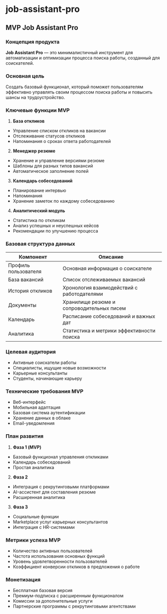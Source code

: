 # job-assistant-pro

## MVP Job Assistant Pro

### Концепция продукта
**Job Assistant Pro** — это минималистичный инструмент для автоматизации и оптимизации процесса поиска работы, созданный для соискателей.

### Основная цель
Создать базовый функционал, который поможет пользователям эффективно управлять своим процессом поиска работы и повысить шансы на трудоустройство.

### Ключевые функции MVP

1. **База откликов**
* Управление списком откликов на вакансии
* Отслеживание статусов откликов
* Напоминания о сроках ответа работодателей

2. **Менеджер резюме**
* Хранение и управление версиями резюме
* Шаблоны для разных типов вакансий
* Автоматическое заполнение полей

3. **Календарь собеседований**
* Планирование интервью
* Напоминания
* Хранение заметок по каждому собеседованию

4. **Аналитический модуль**
* Статистика по откликам
* Анализ успешных и неуспешных кейсов
* Рекомендации по улучшению процесса

### Базовая структура данных

| **Компонент** | **Описание** |
|---------------|--------------|
| Профиль пользователя | Основная информация о соискателе |
| База вакансий | Список отслеживаемых вакансий |
| История откликов | Хронология взаимодействий с работодателями |
| Документы | Хранилище резюме и сопроводительных писем |
| Календарь | Расписание собеседований и важных дат |
| Аналитика | Статистика и метрики эффективности поиска |

### Целевая аудитория
* Активные соискатели работы
* Специалисты, ищущие новые возможности
* Карьерные консультанты
* Студенты, начинающие карьеру

### Технические требования MVP
* Веб-интерфейс
* Мобильная адаптация
* Базовая система аутентификации
* Хранение данных в облаке
* Email-уведомления

### План развития
1. **Фаза 1 (MVP)**
* Базовый функционал управления откликами
* Календарь собеседований
* Простая аналитика

2. **Фаза 2**
* Интеграция с рекрутинговыми платформами
* AI-ассистент для составления резюме
* Расширенная аналитика

3. **Фаза 3**
* Социальные функции
* Marketplace услуг карьерных консультантов
* Интеграция с HR-системами

### Метрики успеха MVP
* Количество активных пользователей
* Частота использования основных функций
* Уровень удовлетворенности пользователей
* Коэффициент конверсии откликов в предложения о работе

### Монетизация
* Бесплатная базовая версия
* Премиум-подписка с расширенным функционалом
* Комиссии за дополнительные услуги
* Партнерские программы с рекрутинговыми агентствами